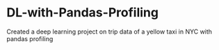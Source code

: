 # DL-with-Pandas-Profiling
Created a deep learning project on trip data of a yellow taxi in NYC with pandas profiling 
